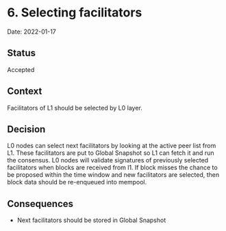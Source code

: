 # 6. Selecting facilitators

Date: 2022-01-17

## Status

Accepted

## Context

Facilitators of L1 should be selected by L0 layer.

## Decision

L0 nodes can select next facilitators by looking at the active peer list from L1.
These facilitators are put to Global Snapshot so L1 can fetch it and run the consensus.
L0 nodes will validate signatures of previously selected facilitators when blocks are received from l1.
If block misses the chance to be proposed within the time window and new facilitators are selected, then block data
should be re-enqueued into mempool.

## Consequences

- Next facilitators should be stored in Global Snapshot
